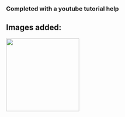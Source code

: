 ### Completed with a youtube tutorial help

## Images added:

<kbd><img src="images/1.jpeg" width=200></kbd> 
